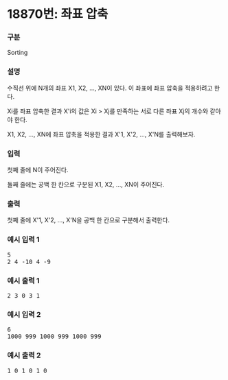 # 18870번: 좌표 압축

### 구분

<p>Sorting</p>

### 설명

<p>수직선 위에 N개의 좌표 X1, X2, ..., XN이 있다. 이 좌표에 좌표 압축을 적용하려고 한다.</p>

<p>Xi를 좌표 압축한 결과 X'i의 값은 Xi > Xj를 만족하는 서로 다른 좌표 Xj의 개수와 같아야 한다.</p>

<p>X1, X2, ..., XN에 좌표 압축을 적용한 결과 X'1, X'2, ..., X'N를 출력해보자.</p>

### 입력

<p>첫째 줄에 N이 주어진다.</p>

<p>둘째 줄에는 공백 한 칸으로 구분된 X1, X2, ..., XN이 주어진다.</p>

### 출력

<p>첫째 줄에 X'1, X'2, ..., X'N을 공백 한 칸으로 구분해서 출력한다.</p>

### 예시 입력 1

<pre>5
2 4 -10 4 -9</pre>

### 예시 출력 1

<pre>2 3 0 3 1</pre>

### 예시 입력 2

<pre>6
1000 999 1000 999 1000 999</pre>

### 예시 출력 2

<pre>1 0 1 0 1 0</pre>